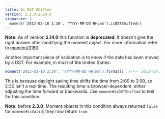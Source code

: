 ```yaml
---
title: Is DST Shifted
version: 2.3.0-2.14.0
signature: |
  moment('2013-03-10 2:30', 'YYYY-MM-DD HH:mm').isDSTShifted()
---
```


**Note:** As of version **2.14.0** this function is **deprecated**. It doesn't give
the right answer after modifying the moment object. For more information refer
to [moment/3160](https://github.com/moment/moment/pull/3160)

Another important piece of validation is to know if the date has been moved by a DST. For example, in most of the United States:

```javascript
moment('2013-03-10 2:30', 'YYYY-MM-DD HH:mm').format(); //=> '2013-03-10T01:30:00-05:00'
```

This is because daylight saving time shifts the time from 2:00 to 3:00, so 2:30 isn't a real time. The resulting time is browser-dependent, either adjusting the time forward or backwards. Use `moment#isDSTShifted` to test for this condition.

**Note:** before **2.3.0**, Moment objects in this condition always returned `false` for `moment#isValid`; they now return `true`.
